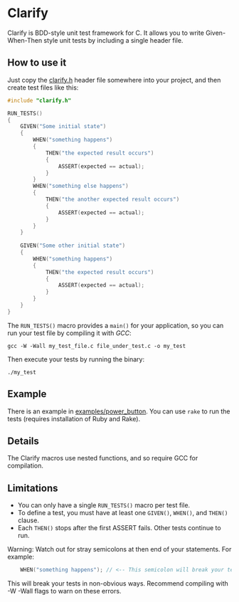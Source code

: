 # Clarify

Clarify is BDD-style unit test framework for C. It allows you to write Given-When-Then style unit tests by including a single header file.

## How to use it

Just copy the [clarify.h](https://raw.githubusercontent.com/ElectronVector/clarify/master/clarify.h) header file somewhere into your project, and then create test files like this:

```c
#include "clarify.h"

RUN_TESTS()
{
    GIVEN("Some initial state")
    {
        WHEN("something happens")
        {
            THEN("the expected result occurs")
            {
                ASSERT(expected == actual);
            }
        }
        WHEN("something else happens")
        {
            THEN("the another expected result occurs")
            {
                ASSERT(expected == actual);
            }
        }
    }
    
    GIVEN("Some other initial state")
    {
        WHEN("something happens")
        {
            THEN("the expected result occurs")
            {
                ASSERT(expected == actual);
            }
        }
    }
}
```

The `RUN_TESTS()` macro provides a `main()` for your application, so you can run your test file by compiling it with *GCC*:

```
gcc -W -Wall my_test_file.c file_under_test.c -o my_test
```

Then execute your tests by running the binary:

```
./my_test
```

## Example

There is an example in [examples/power_button](https://github.com/ElectronVector/clarify/tree/master/examples/power_button). You can use `rake` to run the tests (requires installation of Ruby and Rake).

## Details

The Clarify macros use nested functions, and so require GCC for compilation.

## Limitations

- You can only have a single `RUN_TESTS()` macro per test file.
- To define a test, you must have at least one `GIVEN()`, `WHEN()`, and `THEN()` clause.
- Each `THEN()` stops after the first ASSERT fails. Other tests continue to run.

Warning: Watch out for stray semicolons at then end of your statements. For example:
```c
    WHEN("something happens"); // <-- This semicolon will break your tests.
```
This will break your tests in non-obvious ways. Recommend compiling with -W -Wall flags to warn on these errors.